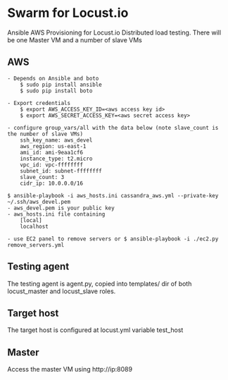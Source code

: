 # Swarm for Locust.io

Ansible AWS Provisioning for Locust.io Distributed load testing. There will be one Master VM and a number of slave VMs

## AWS
	- Depends on Ansible and boto
		$ sudo pip install ansible
		$ sudo pip install boto

	- Export credentials
		$ export AWS_ACCESS_KEY_ID=<aws access key id>
		$ export AWS_SECRET_ACCESS_KEY=<aws secret access key>

	- configure group_vars/all with the data below (note slave_count is the number of slave VMs)
		ssh_key_name: aws_devel
		aws_region: us-east-1
		ami_id: ami-9eaa1cf6
		instance_type: t2.micro
		vpc_id: vpc-ffffffff
		subnet_id: subnet-ffffffff
		slave_count: 3
		cidr_ip: 10.0.0.0/16

	$ ansible-playbook -i aws_hosts.ini cassandra_aws.yml --private-key ~/.ssh/aws_devel.pem
	- aws_devel.pem is your public key
	- aws_hosts.ini file containing
		[local]
		localhost

	- use EC2 panel to remove servers or $ ansible-playbook -i ./ec2.py remove_servers.yml

## Testing agent

The testing agent is agent.py, copied into templates/ dir of both locust_master and locust_slave roles.

## Target host

The target host is configured at locust.yml variable test_host

## Master 

Access the master VM using http://ip:8089
